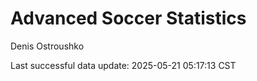 # Advanced Soccer Statistics
Denis Ostroushko

<!-- gfm -->

Last successful data update: 2025-05-21 05:17:13 CST
